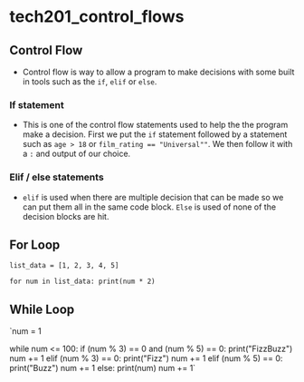 # tech201_control_flows


## Control Flow

- Control flow is way to allow a program to make decisions
  with some built in tools such as the `if`, `elif` or `else`.

### If statement

- This is one of the control flow statements used to help the
  the program make a decision. First we put the `if` statement 
  followed by a statement such as `age > 18` or `film_rating == "Universal""`.
  We then follow it with a `:` and output of our choice.

### Elif / else statements

- `elif` is used when there are multiple decision that can be made so we can put
  them all in the same code block. `Else` is used of none of the decision blocks
  are hit.


## For Loop

`list_data = [1, 2, 3, 4, 5]`

`for num in list_data:
    print(num * 2)`
    
## While Loop

`num = 1

while num <= 100:
    if (num % 3) == 0 and (num % 5) == 0:
        print("FizzBuzz")
        num += 1
    elif (num % 3) == 0:
        print("Fizz")
        num += 1
    elif (num % 5) == 0:
        print("Buzz")
        num += 1
    else:
        print(num)
        num += 1`
